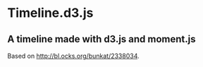 # Timeline.d3.js

## A timeline made with d3.js and moment.js

Based on http://bl.ocks.org/bunkat/2338034.
